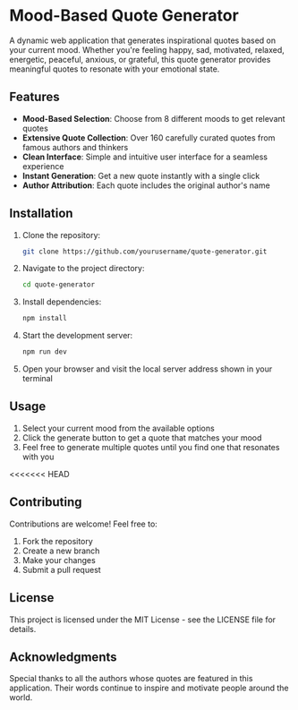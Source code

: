 # Mood-Based Quote Generator

A dynamic web application that generates inspirational quotes based on your current mood. Whether you're feeling happy, sad, motivated, relaxed, energetic, peaceful, anxious, or grateful, this quote generator provides meaningful quotes to resonate with your emotional state.

## Features

- **Mood-Based Selection**: Choose from 8 different moods to get relevant quotes
- **Extensive Quote Collection**: Over 160 carefully curated quotes from famous authors and thinkers
- **Clean Interface**: Simple and intuitive user interface for a seamless experience
- **Instant Generation**: Get a new quote instantly with a single click
- **Author Attribution**: Each quote includes the original author's name

## Installation

1. Clone the repository:

   ```bash
   git clone https://github.com/yourusername/quote-generator.git
   ```

2. Navigate to the project directory:

   ```bash
   cd quote-generator
   ```

3. Install dependencies:

   ```bash
   npm install
   ```

4. Start the development server:

   ```bash
   npm run dev
   ```

5. Open your browser and visit the local server address shown in your terminal

## Usage

1. Select your current mood from the available options
2. Click the generate button to get a quote that matches your mood
3. Feel free to generate multiple quotes until you find one that resonates with you

<<<<<<< HEAD

## Contributing

Contributions are welcome! Feel free to:

1. Fork the repository
2. Create a new branch
3. Make your changes
4. Submit a pull request

## License

This project is licensed under the MIT License - see the LICENSE file for details.

## Acknowledgments

Special thanks to all the authors whose quotes are featured in this application. Their words continue to inspire and motivate people around the world.
